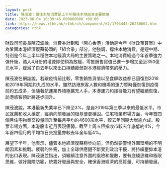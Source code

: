 ```yaml
---
layout: post
title: 陳茂波：撐住本地消費是上半年穩住本地經濟主要策略
date: 2023-06-04 10:39:46.000000000 +08:00
link: https://news.rthk.hk/rthk/ch/component/k2/1703445-20230604.htm
categories: rthk
---
```


財政司司長長陳茂波說，消費券計劃和「開心香港」活動是今年《財政預算案》中為鞏固本港經濟復蘇勢頭的「組合拳」部分。他強調，撐住本地消費，是短中期、特別是今年上半年穩住本地經濟大局的主要策略之一。本地消費經過今年首季強力彈升後，踏入4月份的增速即使稍為放緩，零售銷售貨值已進一步增加至近350億元水平，緩減了自去年以來出口持續疲弱對本港經濟帶來的壓力。

陳茂波在網誌說，若跟疫情前比較，零售銷售貨值以至食肆收益都已回復到2018和2019年同期約九成的水平。雖然訪港旅客人數和機場的運力暫時僅恢復到疫情前約五成多，但隨著航運業界積極擴充人手，本港運力和接待能力有望繼續恢復，訪港旅客預計將逐步回升。

陳茂波說，本港最新失業率已下降至3%，是自2019年第三季以來的最低水平。市民就業和收入穩定，經濟向前發展的根基便更穩固。住宅物業市場方面，今年首四個月住宅物業交投量回升至每月平均約4600宗水平，較去年同期大增逾六成。股票市場方面，本港股市近月表現疲弱，截至上周五恆指收市較去年底低約4%，今年首四個月的平均每日交投量亦較去年全年低4%。

展望下半年，他表示，儘管本地經濟復蘇穩步向前，但仍然要警惕外圍環境的不明朗因素和挑戰。疲弱的外需，加上全球供應鏈不斷受到政治干擾，將持續壓抑本港的出口表現。陳茂波並指出，須繼續注意外圍的風險和變數，要有底綫思維和極限思維，做好風險防範，統籌好發展與安全，確保香港經濟的高質量、可持續發展。
